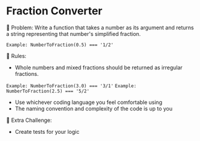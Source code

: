 # Fraction Converter

🎯 Problem: Write a function that takes a number as its argument and returns a string representing that number's simplified fraction.

`Example: NumberToFraction(0.5) === '1/2'`

📖 Rules:

- Whole numbers and mixed fractions should be returned as irregular fractions.

`Example: NumberToFraction(3.0) === '3/1'`
`Example: NumberToFraction(2.5) === '5/2'`

- Use whichever coding language you feel comfortable using
- The naming convention and complexity of the code is up to you

🧠 Extra Challenge:

- Create tests for your logic
